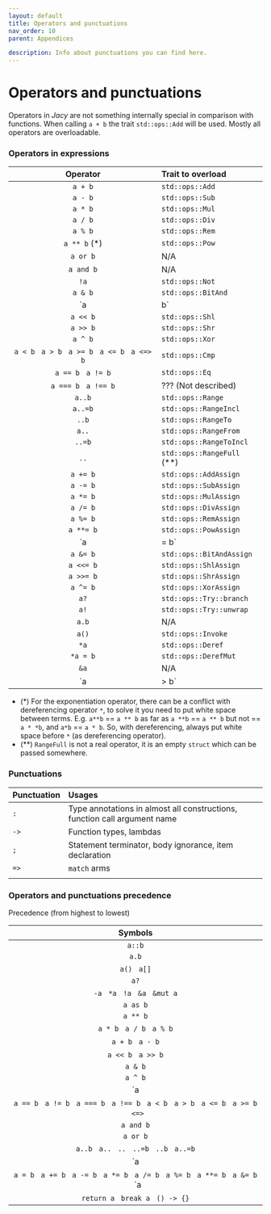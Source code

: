 ```yaml
---
layout: default
title: Operators and punctuations
nav_order: 10
parent: Appendices

description: Info about punctuations you can find here.
---
```


# Operators and punctuations

Operators in _Jacy_ are not something internally special in comparison with functions. When calling `a + b` the trait `std::ops::Add` will be used. Mostly all operators are overloadable.

### Operators in expressions

| Operator | Trait to overload |
| :------: | :---------------- |
| `a + b` | `std::ops::Add` |
| `a - b` | `std::ops::Sub` |
| `a * b` | `std::ops::Mul` |
| `a / b` | `std::ops::Div` |
| `a % b` | `std::ops::Rem` |
| `a ** b` (\*) | `std::ops::Pow` |
| `a or b` | N/A |
| `a and b` | N/A |
| `!a` | `std::ops::Not` |
| `a & b` | `std::ops::BitAnd` |
| `a | b` | `std::ops::BitOr` |
| `a << b` | `std::ops::Shl` |
| `a >> b` | `std::ops::Shr` |
| `a ^ b` | `std::ops::Xor` |
| `a < b` &nbsp; `a > b` &nbsp; `a >= b` &nbsp; `a <= b` &nbsp; `a <=> b` | `std::ops::Cmp` |
| `a == b` &nbsp; `a != b` | `std::ops::Eq` |
| `a === b` &nbsp; `a !== b` | ??? (Not described) |
| `a..b` | `std::ops::Range` |
| `a..=b` | `std::ops::RangeIncl` |
| `..b` | `std::ops::RangeTo` |
| `a..` | `std::ops::RangeFrom` |
| `..=b` | `std::ops::RangeToIncl` |
| `..` | `std::ops::RangeFull` (\*\*) |
| `a += b` | `std::ops::AddAssign` |
| `a -= b` | `std::ops::SubAssign` |
| `a *= b` | `std::ops::MulAssign` |
| `a /= b` | `std::ops::DivAssign` |
| `a %= b` | `std::ops::RemAssign` |
| `a **= b` | `std::ops::PowAssign` |
| `a |= b` | `std::ops::BitOrAssign` |
| `a &= b` | `std::ops::BitAndAssign` |
| `a <<= b` | `std::ops::ShlAssign` |
| `a >>= b` | `std::ops::ShrAssign` |
| `a ^= b` | `std::ops::XorAssign` |
| `a?` | `std::ops::Try::branch` |
| `a!` | `std::ops::Try::unwrap` |
| `a.b` | N/A |
| `a()` | `std::ops::Invoke` |
| `*a` | `std::ops::Deref` |
| `*a = b` | `std::ops::DerefMut` |
| `&a` | N/A |
| `a |> b` | N/A |

* (\*) For the exponentiation operator, there can be a conflict with dereferencing operator `*`, to solve it you need to put white space between terms. E.g. `a**b` == `a ** b` as far as `a **b` == `a ** b` but not == `a * *b`, and `a*b` == `a * b`. So, with dereferencing, always put white space before `*` (as dereferencing operator).
* (\*\*) `RangeFull` is not a real operator, it is an empty `struct` which can be passed somewhere.

### Punctuations

| Punctuation | Usages |
| :--- | :--- |
| `:` | Type annotations in almost all constructions, function call argument name |
| `->` | Function types, lambdas |
| `;` | Statement terminator, body ignorance, item declaration |
| `=>` | `match` arms |
|  |  |


### Operators and punctuations precedence

Precedence (from highest to lowest)

| Symbols |
| :-----: |
| `a::b` |
| `a.b` |
| `a()` &nbsp; `a[]` |
| `a?` |
| `-a` &nbsp; `*a` &nbsp; `!a` &nbsp; `&a` &nbsp; `&mut a` |
| `a as b` |
| `a ** b` |
| `a * b` &nbsp; `a / b` &nbsp; `a % b` |
| `a + b` &nbsp; `a - b` |
| `a << b` &nbsp; `a >> b` |
| `a & b` |
| `a ^ b` |
| `a | b` |
| `a == b` &nbsp; `a != b` &nbsp; `a === b` &nbsp; `a !== b` &nbsp; `a < b` &nbsp; `a > b` &nbsp; `a <= b` &nbsp; `a >= b` &nbsp; `<=>` |
| `a and b` |
| `a or b` |
| `a..b` &nbsp; `a..` &nbsp; `..` &nbsp; `..=b` &nbsp; `..b` &nbsp; `a..=b` |
| `a |> b` |
| `a = b` &nbsp; `a += b` &nbsp; `a -= b` &nbsp; `a *= b` &nbsp; `a /= b` &nbsp; `a %= b` &nbsp; `a **= b` &nbsp; `a &= b` &nbsp; `a |= b` &nbsp; `a ^= b` &nbsp; `a <<= b` &nbsp; `a >>= b` |
| `return a` &nbsp; `break a` &nbsp; `() -> {}` |
